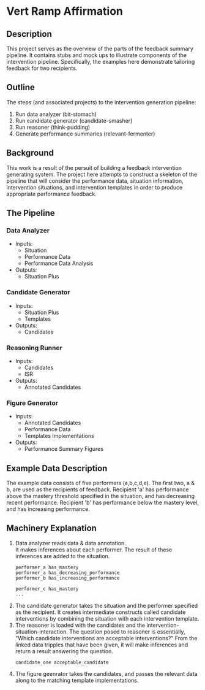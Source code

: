 # Vert Ramp Affirmation

## Description
This project serves as the overview of the parts of the feedback summary pipeline.
It contains stubs and mock ups to illustrate components of the intervention pipeline.
Specifically, the examples here demonstrate tailoring feedback for two recipients.

## Outline
The steps (and associated projects) to the intervention generation pipeline:
1. Run data analyzer (bit-stomach)
1. Run candidate generator (candidate-smasher)
1. Run reasoner (think-pudding)
1. Generate performance summaries (relevant-fermenter)

## Background
This work is a result of the persuit of building a feedback intervention generating system.
The project here attempts to construct a skeleton of the pipeline that will consider the performance data,
situation information, intervention situations, and intervention templates in order to produce appropriate performance feedback.

## The Pipeline
### Data Analyzer
- Inputs:
    - Situation
    - Performance Data
    - Performance Data Analysis
- Outputs:
    - Situation Plus

### Candidate Generator
- Inputs:
    - Situation Plus
    - Templates
- Outputs:
    - Candidates

### Reasoning Runner
- Inputs:
    - Candidates
    - ISR
- Outputs:
    - Annotated Candidates

### Figure Generator
- Inputs:
    - Annotated Candidates
    - Performance Data
    - Templates Implementations
- Outputs:
    - Performance Summary Figures


## Example Data Description
The example data consists of five performers (a,b,c,d,e).
The first two, a & b, are used as the recipients of feedback.
Recipient 'a' has performance above the mastery threshold specified in the situation, and has decreasing recent performance.
Recipient 'b' has performance below the mastery level, and has increasing performance.

## Machinery Explanation

1. Data analyzer reads data & data annotation.  
It makes inferences about each performer. 
The result of these inferences are added to the situation.
    ```
    performer_a has_mastery
    performer_a has_decreasing_performance
    performer_b has_increasing_performance

    performer_c has_mastery
    ...
    ```
1. The candidate generator takes the situation and the performer specified as the recipient.
It creates intermediate constructs called candidate interventions by combining the situation with each intervention template.
1. The reasoner is loaded with the candidates and the intervention-situation-interaction.
The question posed to reasoner is essentially, "Which candidate interventions are acceptable interventions?"
From the linked data tripples that have been given, it will make inferences and return a result answering the question.
    ```
    candidate_one acceptable_candidate
    ```
1. The figure geenrator takes the candidates, and passes the relevant data along to the matching template implementations.
